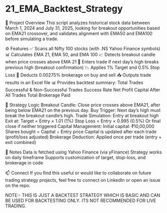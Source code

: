 # 21_EMA_Backtest_Strategy

📌 Project Overview
This script analyzes historical stock data between March 1, 2024 and July 31, 2025, looking for breakout opportunities based on EMA21 crossover, and validates alignment with EMA50 and EMA100 before simulating a trade.

⚙️ Features
✅ Scans all Nifty 100 stocks (with .NS Yahoo Finance symbols)
📊 Calculates EMA 21, EMA 50, and EMA 100
📈 Detects breakout candle when price crosses above EMA 21
🎯 Enters trade if next day’s high breaks previous high (breakout confirmation)
📉 Applies 1% Target and 0.5% Stop Loss
💸 Deducts 0.00275% brokerage on buy and sell
📥 Outputs trade results in an Excel file
📊 Provides backtest summary:
    Total Trades
    Successful & Non-Successful Trades
    Success Rate
    Net Profit
    Capital After All Trades
    Total Brokerage Paid

🧠 Strategy Logic
Breakout Candle: Close price crosses above EMA21, after being below EMA21 on the previous day.
Buy Trigger: Next day’s high must break the breakout candle’s high.
Trade Simulation:
    Entry at breakout high
    Exit at:
        Target = Entry × 1.01 (1%)
        Stop Loss = Entry × 0.995 (0.5%)
        Or final close if neither triggered
Capital Management:
    Initial capital: ₹10,00,000
    Shares bought = Capital ÷ Entry price
    Capital is updated after each trade (profit/loss adjusted)
Brokerage Deduction: Applied once per trade (entry + exit combined)

📎 Notes
Data is fetched using Yahoo Finance (via yFinance)
Strategy works on daily timeframe
Supports customization of target, stop-loss, and brokerage in code

📫 Connect
If you find this useful or would like to collaborate on future trading strategy projects, feel free to connect on LinkedIn or open an issue on the repo.

NOTE:- THIS IS JUST A BACKTEST STRATEGY WHICH IS BASIC AND CAN BE USED FOR BACKTESTING ONLY. ITS NOT RECOMMENDED FOR LIVE TRADING.
